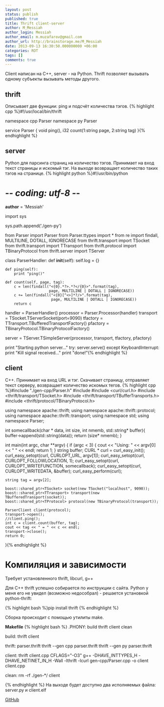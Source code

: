 ```yaml
---
layout: post
status: publish
published: true
title: Thrift client-server
author: M_Messiah
author_login: Messiah
author_email: m.muzafarov@gmail.com
author_url: http://brainstorage.me/M_Messiah
date: 2013-09-13 16:30:50.000000000 +06:00
categories: ROT
tags: []
comments: true
---
```

Client написан на C++, server - на Python. Thrift позволяет вызывать одному субъекты вызывать методы другого.
<!--more-->
## thrift ##
Описывает две функции: ping и подсчёт количества тэгов.
{% highlight cpp %}#!/usr/local/bin/thrift

namespace cpp Parser
namespace py Parser

service Parser {
  void ping(),
  i32 count(1:string page, 2:string tag)
}{% endhighlight %}
## server ##
Python для парсинга страниц на количество тэгов. Принимает на вход текст страницы и искомый тэг. На выходе возвращает количество таких тэгов на странице.
{% highlight python %}#!/usr/bin/python
# -*- coding: utf-8 -*-
__author__ = 'Messiah'

import sys

sys.path.append('./gen-py')

from Parser import Parser
from Parser.ttypes import *
from re import findall, MULTILINE, DOTALL, IGNORECASE
from thrift.transport import TSocket
from thrift.transport import TTransport
from thrift.protocol import TBinaryProtocol
from thrift.server import TServer

class ParserHandler:
    def __init__(self):
        self.log = {}

    def ping(self):
        print "ping()"

    def count(self, page, tag):
        c = len(findall("<{0}.*?>.*?</{0}>".format(tag),
                        page, MULTILINE | DOTALL | IGNORECASE))
        c += len(findall("<{0}[^<>]*?/>".format(tag),
                         page, MULTILINE | DOTALL | IGNORECASE))
        return c

handler = ParserHandler()
processor = Parser.Processor(handler)
transport = TSocket.TServerSocket(port=9090)
tfactory = TTransport.TBufferedTransportFactory()
pfactory = TBinaryProtocol.TBinaryProtocolFactory()

server = TServer.TSimpleServer(processor, transport, tfactory, pfactory)

print "Starting python server..."
try:
    server.serve()
except KeyboardInterrupt:
    print "Kill signal received..."
print "done!"{% endhighlight %}
## client ##
С++. Принимает на вход URL и тэг. Скачивает страницу, отправляет текст серверу, возвращает количество искомых тегов.
{% highlight cpp %}#include "./gen-cpp/Parser.h"
#include <iostream>
#include <curl/curl.h>
#include <thrift/transport/TSocket.h>
#include <thrift/transport/TBufferTransports.h>
#include <thrift/protocol/TBinaryProtocol.h>

using namespace apache::thrift;
using namespace apache::thrift::protocol;
using namespace apache::thrift::transport;
using namespace std;
using namespace Parser;

int somecallback(char * data, int size, int nmemb, std::string* buffer){
       buffer->append(std::string(data));
       return (size* nmemb);
    }

int main(int argc, char **argv) {
    if (argc < 3) {
        cout << "Using: " << argv[0] << " <URL> <tag>" << endl;
        return 1;
    }
    string buffer;
    CURL * curl = curl_easy_init();
    curl_easy_setopt(curl, CURLOPT_URL, argv[1]);
    curl_easy_setopt(curl, CURLOPT_FOLLOWLOCATION, 1);
    curl_easy_setopt(curl, CURLOPT_WRITEFUNCTION, somecallback);
    curl_easy_setopt(curl, CURLOPT_WRITEDATA, &buffer);
    curl_easy_perform(curl);

    string tag = argv[2];

    boost::shared_ptr<TSocket> socket(new TSocket("localhost", 9090));
    boost::shared_ptr<TTransport> transport(new TBufferedTransport(socket));
    boost::shared_ptr<TProtocol> protocol(new TBinaryProtocol(transport));

    ParserClient client(protocol);
    transport->open();
    //client.ping();
    int c = client.count(buffer, tag);
    cout << tag << " = " << c << endl;
    transport->close();
    return 0;
}{% endhighlight %}
# Компиляция и зависимости #
Требует установленного thrift, libcurl, g++

Для С++ thrift успешно собирается по инструкции с сайта. Python у меня его не увидел (возможно недособрал) - решается установкой python-thrift:

{% highlight bash %}pip install thrift {% endhighlight %}

Сборка происходит с помощью утилиты make.

**Makefile**
{% highlight bash %}
.PHONY: build thrift client clean

build: thrift client

thrift: parser.thrift
	thrift --gen cpp parser.thrift
	thrift --gen py  parser.thrift

client: thrift client.cpp
	CFLAGS="-O3" g++ -DHAVE_INTTYPES_H -DHAVE_NETINET_IN_H -Wall -lthrift -lcurl gen-cpp/Parser.cpp -o client client.cpp

clean:
	rm -rf ./gen-*/ client

{% endhighlight %}
На выходе будет доступно два исполняемых файла: server.py и client.elf

[GitHub](https://github.com/m-muzafarov/ROT/tree/master/Task8)